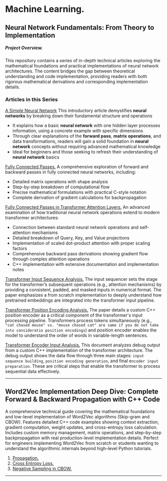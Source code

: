 # Machine Learning.

## Neural Network Fundamentals: From Theory to Implementation

##### Project Overview.
This repository contains a series of in-depth technical articles exploring the mathematical foundations and practical implementations of neural network architectures. The content bridges the gap between theoretical understanding and code implementation, providing readers with both rigorous mathematical derivations and corresponding implementation details.

### Articles in this Series

[A Simple Neural Network](./a_simple_neural_network.md)
This introductory article demystifies **neural networks** by breaking down their fundamental structure and operations

- It explains how a basic **neural network** with one hidden layer processes information, using a concrete example with specific dimensions
- Through clear explanations of the **forward pass**, **matrix operations**, and data transformations, readers will gain a solid foundation in **neural network** concepts without requiring advanced mathematical knowledge
- Ideal for beginners and those seeking to refresh their understanding of **neural network** basics

[Fully Connected Passes.](./fully_connected_passes.txt)
A comprehensive exploration of forward and backward passes in fully connected neural networks, including:

- Detailed matrix operations with shape analysis
- Step-by-step breakdown of computational flow
- Precise mathematical formulations with practical C-style notation
- Complete derivation of gradient calculations for backpropagation

[Fully Connected Passes in Transformer Attention Layers.](./fully_connected_passes_in_transformer_attention_layer.txt)
An advanced examination of how traditional neural network operations extend to modern transformer architectures:

- Connection between standard neural network operations and self-attention mechanisms
- Detailed breakdown of Query, Key, and Value projections
- Implementation of scaled dot-product attention with proper scaling factors
- Comprehensive backward pass derivations showing gradient flow through complex attention operations
- C++ implementation with extensive documentation and implementation notes

[Transformer Input Sequence Analysis.](https://github.com/KHAAdotPK/Transformer-Encoder-Decoder/blob/main/Implementation/ML/NLP/transformers/encoder-decoder/DOCUMENTS/input_sequence_analysis.md)
The input sequencer sets the stage for the transformer’s subsequent operations (e.g., attention mechanisms) by providing a consistent, padded, and masked inputs in numerical format. The paper emphasizes a from scratch implementation to deeply understand how pretrained embeddings are integrated into the transformer input pipeline.

[Transformer Position Encoding Analysis.](https://github.com/KHAAdotPK/Transformer-Encoder-Decoder/blob/main/Implementation/ML/NLP/transformers/encoder-decoder/DOCUMENTS/position_encoding_analysis.md)
The paper details a custom C++ position encoder as a critical component of the transformer's input processing pipeline. Transformers process tokens simultaneously (e.g., `"cat chased mouse" vs. "mouse chased cat" are same if you do not take into consideratio position encodings`) and position encoder enables the model to understand the order of words in variable-length sentences. 

[Transformer Encoder Input Analysis.](https://github.com/KHAAdotPK/Transformer-Encoder-Decoder/blob/main/Implementation/ML/NLP/transformers/encoder-decoder/DOCUMENTS/transformer_encoder_input_analysis.md)
This document analyzes debug output from a custom C++ implementation of the transformer architecture. The debug output shows the data flow through three main stages: `input sequence building`, `position encoding generation`, and final e`ncoder input preparation`. These are critical steps that enable the transformer to process sequential data effectively.

---
**Word2Vec Implementation Deep Dive: Complete Forward & Backward Propagation with C++ Code**
---
A comprehensive technical guide covering the mathematical foundations and low-level implementation of Word2Vec algorithms (Skip-gram and CBOW). Features detailed C++ code examples showing context extraction, gradient computation, weight updates, and cross-entropy loss calculation. Includes custom memory management, matrix operations, and step-by-step backpropagation with real production-level implementation details. Perfect for engineers implementing Word2Vec from scratch or students wanting to understand the algorithmic internals beyond high-level Python tutorials.

1.  [Propagation.](./propagation.md)
2.  [Cross Entropy Loss.](./cross-entropy-loss.md)
3.  [Negative Sampling in CBOW.](https://github.com/KHAAdotPK/CBOW/blob/main/DOCUMENTS/NegativeSampling.md) 	
---




